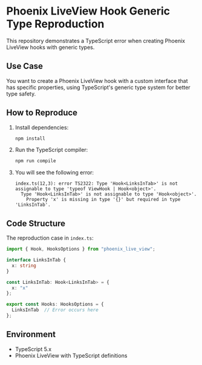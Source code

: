 # Phoenix LiveView Hook Generic Type Reproduction

This repository demonstrates a TypeScript error when creating Phoenix LiveView hooks with generic types.

## Use Case

You want to create a Phoenix LiveView hook with a custom interface that has specific properties, using TypeScript's generic type system for better type safety.

## How to Reproduce

1. Install dependencies:
   ```bash
   npm install
   ```

2. Run the TypeScript compiler:
   ```bash
   npm run compile
   ```

3. You will see the following error:
   ```
   index.ts(12,3): error TS2322: Type 'Hook<LinksInTab>' is not assignable to type 'typeof ViewHook | Hook<object>'.
     Type 'Hook<LinksInTab>' is not assignable to type 'Hook<object>'.
       Property 'x' is missing in type '{}' but required in type 'LinksInTab'.
   ```

## Code Structure

The reproduction case in `index.ts`:

```typescript
import { Hook, HooksOptions } from "phoenix_live_view";

interface LinksInTab {
  x: string
}

const LinksInTab: Hook<LinksInTab> = {
  x: "x"
};

export const Hooks: HooksOptions = {
  LinksInTab  // Error occurs here
};
```

## Environment

- TypeScript 5.x
- Phoenix LiveView with TypeScript definitions